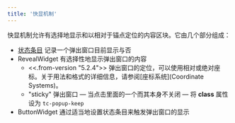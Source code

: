 ```yaml
---
title: '快显机制'
---
```


快显机制允许有选择地显示和以相对于锚点定位的内容区块。它由几个部分组成：

* [状态条目](StateMechanism) 记录一个弹出窗口目前显示与否
* RevealWidget 有选择性地显示弹出窗口的内容
    * <<.from-version "5.2.4">> 弹出窗口的定位，可以使用相对或绝对座标。关于用法和格式的详细信息，请参阅[座标系统](Coordinate Systems)。
    * "sticky" 弹出窗口 — 当点击里面的一个而其本身不关闭 — 将 **class** 属性设为 `tc-popup-keep`
* ButtonWidget 通过适当地设置状态条目来触发弹出窗口的显示
